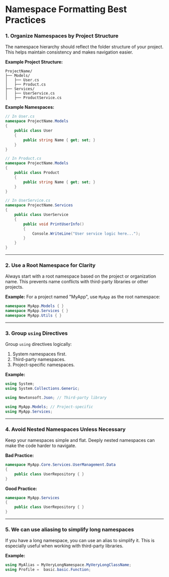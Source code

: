 # Namespace Formatting Best Practices

### 1. Organize Namespaces by Project Structure

The namespace hierarchy should reflect the folder structure of your project. This helps maintain consistency and makes navigation easier.

**Example Project Structure:**

```
ProjectName/
├── Models/
│   ├── User.cs
│   ├── Product.cs
├── Services/
│   ├── UserService.cs
│   ├── ProductService.cs
```

**Example Namespaces:**

```csharp
// In User.cs
namespace ProjectName.Models
{
    public class User
    {
        public string Name { get; set; }
    }
}

// In Product.cs
namespace ProjectName.Models
{
    public class Product
    {
        public string Name { get; set; }
    }
}

// In UserService.cs
namespace ProjectName.Services
{
    public class UserService
    {
        public void PrintUserInfo()
        {
            Console.WriteLine("User service logic here...");
        }
    }
}
```

---

### 2. Use a Root Namespace for Clarity

Always start with a root namespace based on the project or organization name. This prevents name conflicts with third-party libraries or other projects.

**Example:**
For a project named "MyApp", use `MyApp` as the root namespace:

```csharp
namespace MyApp.Models { }
namespace MyApp.Services { }
namespace MyApp.Utils { }
```

---

### 3. Group `using` Directives

Group `using` directives logically:

1. System namespaces first.
2. Third-party namespaces.
3. Project-specific namespaces.

**Example:**

```csharp
using System;
using System.Collections.Generic;

using Newtonsoft.Json; // Third-party library

using MyApp.Models; // Project-specific
using MyApp.Services;
```

---

### 4. Avoid Nested Namespaces Unless Necessary

Keep your namespaces simple and flat. Deeply nested namespaces can make the code harder to navigate.

**Bad Practice:**

```csharp
namespace MyApp.Core.Services.UserManagement.Data
{
    public class UserRepository { }
}
```

**Good Practice:**

```csharp
namespace MyApp.Services
{
    public class UserRepository { }
}
```

---

### 5. We can use aliasing to simplify long namespaces

If you have a long namespace, you can use an alias to simplify it. This is especially useful when working with third-party libraries.

**Example:**

```csharp
using MyAlias = MyVeryLongNamespace.MyVeryLongClassName;
using Profile =  basic.basic.Function;
```
